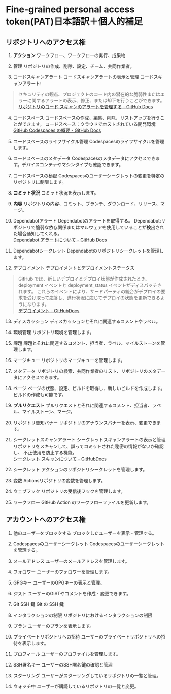 # Fine-grained personal access token(PAT)日本語訳＋個人的補足

## リポジトリへのアクセス権
1. **アクション**
ワークフロー、ワークフローの実行、成果物

2. 管理 
リポジトリの作成、削除、設定、チーム、共同作業者。

3. コードスキャンアラート
コードスキャンアラートの表示と管理
コードスキャンアラート:
> セキュリティの観点、プロジェクトのコード内の潜在的な脆弱性またはエラーに関するアラートの表示、修正、または却下を行うことができます。</br>
[リポジトリのコード スキャンのアラートを管理する - GitHub Docs](https://docs.github.com/ja/code-security/code-scanning/automatically-scanning-your-code-for-vulnerabilities-and-errors/managing-code-scanning-alerts-for-your-repository)

4. コードスペース 
コードスペースの作成、編集、削除、リストアップを行うことができます。
コードスペース：クラウドでホストされている開発環境</br>
[GitHub Codespaces の概要 - GitHub Docs](https://docs.github.com/ja/codespaces/overview)

5. コードスペースのライフサイクル管理 
Codespacesのライフサイクルを管理します。

6. コードスペースのメタデータ 
Codespacesのメタデータにアクセスできます。デバイスコンテナやマシンタイプも確認できます。

7. コードスペースの秘密 
Codespacesのユーザーシークレットの変更を特定のリポジトリに制限します。

8. **コミット状況** 
コミット状況を表示します。

9. **内容** 
リポジトリの内容、コミット、ブランチ、ダウンロード、リリース、マージ。

10. Dependabotアラート
Dependabotのアラートを取得する。
Dependabot:リポジトリで脆弱な依存関係またはマルウェアを使用していることが検出された場合通知してくれる。</br>
[Dependabot アラートについて - GitHub Docs](https://docs.github.com/ja/code-security/dependabot/dependabot-alerts/about-dependabot-alerts)

11. Dependabotシークレット 
Dependabotのリポジトリシークレットを管理します。

12. デプロイメント 
デプロイメントとデプロイメントステータス
> GitHub では、新しいデプロイとデプロイ状態が作成されたとき、deployment イベントと deployment_status イベントがディスパッチされます。 これらのイベントにより、サードパーティの統合がデプロイの要求を受け取って応答し、進行状況に応じてデプロイの状態を更新できるようになります。</br>
[デプロイメント - GitHubDocs](https://docs.github.com/ja/rest/deployments/deployments)

13. ディスカッション 
ディスカッションとそれに関連するコメントやラベル。

14. 環境管理 
リポジトリ環境を管理します。

15. 課題 
課題とそれに関連するコメント、担当者、ラベル、マイルストーンを管理します。

16. マージキュー 
リポジトリのマージキューを管理します。

17. メタデータ 
リポジトリの検索、共同作業者のリスト、リポジトリのメタデータにアクセスできます。

18. ページ 
ページの状態、設定、ビルドを取得し、新しいビルドを作成します。
ビルドの作成も可能です。

19. **プルリクエスト** 
プルリクエストとそれに関連するコメント、担当者、ラベル、マイルストーン、マージ。

20. リポジトリ告知バナー 
リポジトリのアナウンスバナーを表示、変更できます。

21. シークレットスキャンアラート 
シークレットスキャンアラートの表示と管理
リポジトリをスキャンして、誤ってコミットされた秘密の情報がないか確認し、
不正使用を防止する機能。</br>
[シークレット スキャンについて - GitHubDocs](http://clijemira.shop/?_=%2Fja%2Fenterprise-server%403.6%2Fcode-security%2Fsecret-scanning%23EP3q9%2BD%2FMkxMruLDgPNjKOnqZE6MZxE%3D)

22. シークレット 
アクションのリポジトリシークレットを管理します。

23. 変数 
Actionsリポジトリの変数を管理します。

24. ウェブフック 
リポジトリの受信後フックを管理します。

25. ワークフロー 
GitHub Action のワークフローファイルを更新します。

## アカウントへのアクセス権

1. 他のユーザーをブロックする 
ブロックしたユーザーを表示・管理する。

2. Codespacesのユーザーシークレット 
Codespacesのユーザーシークレットを管理する。

3. メールアドレス 
ユーザーのメールアドレスを管理します。

4. フォロワー 
ユーザーのフォロワーを管理します。

5. GPGキー 
ユーザーのGPGキーの表示と管理。

6. ジスト 
ユーザーのGISTやコメントを作成・変更できます。

7. Git SSH 鍵 
Git の SSH 鍵

8. インタラクションの制限 
リポジトリにおけるインタラクションの制限

9. プラン 
ユーザーのプランを表示します。

10. プライベートリポジトリへの招待 
ユーザーのプライベートリポジトリへの招待を表示します。

11. プロフィール 
ユーザーのプロファイルを管理します。

12. SSH署名キー 
ユーザーのSSH署名鍵の確認と管理

13. スターリング 
ユーザーがスターリングしているリポジトリの一覧と管理。

14. ウォッチ中 
ユーザーが購読しているリポジトリの一覧と変更。

